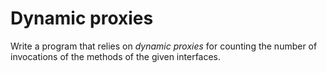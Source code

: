 # Dynamic proxies
Write a program that relies on *dynamic proxies* for counting the 
number of invocations of the methods of the given interfaces.
